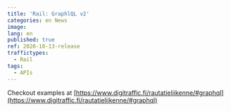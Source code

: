 ```yaml
---
title: 'Rail: GraphlQL v2'
categories: en News
image: 
lang: en
published: true
ref: 2020-10-13-release
traffictypes:
  - Rail
tags:
  - APIs
---
```


Checkout examples at [https://www.digitraffic.fi/rautatieliikenne/#graphql](https://www.digitraffic.fi/rautatieliikenne/#graphql)
 


